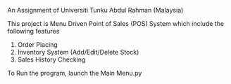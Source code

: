 An Assignment of Universiti Tunku Abdul Rahman (Malaysia)

This project is Menu Driven Point of Sales (POS) System which include the following features

1. Order Placing
2.  Inventory System (Add/Edit/Delete Stock)
3.  Sales History Checking

To Run the program, launch the Main Menu.py
